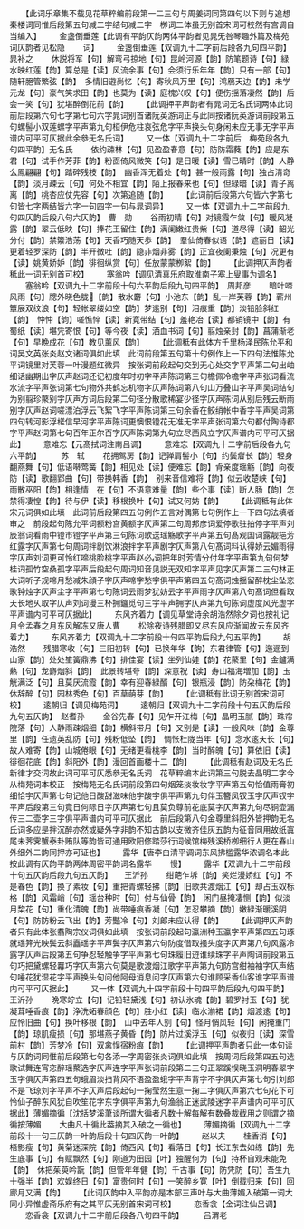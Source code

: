 <!-- { "loadSidebar": true } -->
　　【此词乐章集不载见花草粹编前段第一二三句与周姜词同第四句以下则与追想秦楼词同惟后段第五句减二字结句减二字　栁词二体虽无别首宋词可校然有宫调自当编入】
　　金盏倒垂莲【此调有平韵仄韵两体平韵者见晁旡咎琴趣外篇及梅苑词仄韵者见松隐
　　词】
　　金盏倒垂莲【双调九十二字前后段各九句四平韵】　晁补之
　　休説将军【句】解弯弓掠地【句】昆岭河源【韵】防笔题诗【句】緑水映红莲【韵】算总是【读】风流余事【句】会须行乐年年【韵】只有一部【句】随轩脃管繁弦【韵】　多情旧逰尚忆【句】寄秋风万里【句】鸿鴈天边【韵】未学元龙【句】豪气笑求田【韵】也莫为【读】庭槐兴叹【句】便伤揺落凄然【韵】后会一笑【句】犹堪醉倒花前【韵】
　　【此调押平声韵者有晁词无名氏词两体此词前后段第六句七字第七句六字晁词别首诸阮英游词正与此同按诸阮英游词前段第五句螺髻小双莲螺字平声第九句桓伊危柱哀弦危字平声换头句身闲未应无事无字平声谱内可平可仄据此余叅无名氏词】
　　又一体【双调九十二字前后　梅苑段各九句四平韵】无名氏
　　依约疎林【句】见盈盈春意【句】防防霜蕤【韵】应是东君【句】试手作芳菲【韵】粉靣倚风微笑【句】是日暖【读】雪已晴时【韵】人静么鳯翩翩【句】踏碎残枝【韵】　幽香浑无着处【句】甚一般雨露【句】独占清竒【韵】淡月疎云【句】何处不相宜【韵】陌上报春来也【句】但緑暗【读】青子离离【韵】桃杏应仗先容【句】次第追随【韵】
　　【此词前后段第六句皆六字第七句皆七字两结皆六字一句四字一句与晁词异】
　　又一体【双调九十二字前段九句四仄韵后段八句六仄韵】　曹　勋
　　谷雨初晴【句】对镜霞乍敛【句】暖风凝露【韵】翠云低映【句】捧花王留住【韵】满阑嫩红贵紫【句】道尽得【读】韶光分付【韵】禁籞浩荡【句】天香巧随天歩【韵】　羣仙倚春似语【韵】遮丽日【读】更着轻罗深防【韵】半开微吐【韵】隐非烟非雾【韵】正宜夜阑秉烛【句】况更有【读】姚黄娇妒【韵】徘徊纵赏【句】任放蒙蒙栁絮【韵】
　　【此调押仄声韵者秪此一词无别首可校】
　　塞翁吟【调见清真乐府取淮南子塞上叟事为调名】
　　塞翁吟【双调九十二字前段十句六平韵后段九句四平韵】　周邦彦
　　暗叶啼风雨【句】牕外晓色胧【韵】散水麝【句】小池东【韵】乱一岸芙蓉【韵】蕲州簟展双纹浪【句】轻帐翠缕如空【韵】梦逺别【句】泪痕重【韵】淡铅脸斜红【韵】　忡忡【韵】嗟憔悴【读】新寛带结【句】羞艳冶【读】都销镜中【韵】有蜀纸【读】堪凭寄恨【句】等今夜【读】洒血书词【句】翦烛亲封【韵】菖蒲渐老【句】早晩成花【句】教见薰风【韵】
　　【此调秪有此体方千里杨泽民陈允平和词吴文英张炎赵文诸词俱如此填　此词前段第五句第十句例作上一下四句法惟陈允平词镜里对芙蓉一叶漫题红微异　按张词前段起句交到无心处交字平声第二句出岫细话幽期出字仄声赵词还记初度年时初字平声陈词第三句檐佩冷檐字平声张词看流水流字平声张词第七句物外共鹤忘机物字仄声陈词第八句山万叠山字平声吴词结句为别翦珍藂别字仄声方词后段第二句径分散歌稀宴少径字仄声陈词从别后残云断雨别字仄声赵词嗟漂泊浮云飞絮飞字平声陈词第三句余香在鲛绡帐中香字平声吴词第四句转河影浮槎信早河字平声陈词更懊恨镫花无准无字平声张词第六句都付陶诗都字平声赵词第七句百年正尔百字仄声陈词第九句立尽西风立字仄声谱内可平可仄据此】
　　意难忘【元髙拭词注南吕调】
　　意难忘【双调九十二字前后段各九句六平韵】　　　苏　轼
　　花拥鸳房【韵】记亸肩髻小【句】约鬓睂长【韵】轻身翻燕舞【句】低语啭莺簧【韵】相见处【读】便难忘【韵】肻亲度瑶觞【韵】向夜防【读】歌翻郢曲【句】带换韩香【韵】　别来音信难将【韵】似云收楚峡【句】雨散巫阳【韵】相逢情　在【句】不语意难量【韵】些个事【读】断人肠【韵】怎禁得凄惶【韵】待与伊【读】移根换叶【句】试又何妨【韵】
　　【此调秪有此体宋元词俱如此填　此词前后段第四五句例作五言对偶第七句例作上一下四句法填者审之　前段起句陈允平词额粉宫黄额字仄声第二句周邦彦词爱停歌驻拍停字平声刘辰翁词看雨中镫市镫字平声第三句陈词歌送瑶觞歌字平声第五句髙观国词露靓挹芳红露字仄声第七句周词拌剧饮淋浪拌字平声剧字仄声第八句髙词料认得娇云媚雨得字仄声刘词更可怜红啼桃脸桃字平声赵必词把年时芳情分付年字平声第九句何梦桂词孤竹空桑孤字平声后段起句周词知音见説无双知字平声见字仄声第二三句林正大词听子规啼月愁减朱顔子字仄声啼字愁字俱平声第四五句髙词烛揺留醉枕尘坠恋歌钟烛字仄声尘字平声第七句陈词云雨梦犹妨云字平声雨字仄声第八句髙词但看取天长地乆取字仄声刘词漫三杯拥鑪觅句三字平声拥字仄声第九句陈词虚度风光虚字平声谱内可平可仄据此】
　　东风齐着力【调见草堂诗余胡浩然除夕词也按礼记月令孟春之月东风解冻又唐人曹
　　松除夜诗残腊即又尽东风应渐闻故云东风齐着力】
　　东风齐着力【双调九十二字前段十句四平韵后段九句五平韵】
　　胡浩然
　　残腊寒收【句】三阳初转【句】已换年华【韵】东君律管【句】迤逦到山家【韵】处处笙簧鼎沸【句】排佳宴【读】坐列仙娃【韵】花藂里【句】金鑪满爇【句】龙麝烟斜【韵】　此景转堪夸【韵】深意祝【读】寿山福海増加【韵】玉觥满泛【句】且莫厌流霞【韵】幸有迎春緑醑【句】银瓶浸【韵】防朶梅花【韵】休辞醉【句】园林秀色【句】百草萌芽【韵】
　　【此调秪有此词无别首宋词可校】
　　逺朝归【调见梅苑词】
　　逺朝归【双调九十二字前段十句五仄韵后段九句五仄韵】　赵耆孙
　　金谷先春【句】见乍开江梅【句】晶明玉腻【韵】珠帘院落【句】人静雨疎烟细【韵】横斜带月【句】又别是【读】一般风味【韵】金尊里【韵】任遗英乱防【句】残粉低坠【韵】　惆怅杜陇当年【句】念水逺天长【句】故人难寄【韵】山城倦眼【句】无绪更看桃李【韵】当时醉魄【句】算依旧【读】徘徊花底【韵】斜阳外【韵】漫回首画楼十二【韵】
　　【此调秪有赵词及无名氏新律才交词故此词可平可仄悉叅无名氏词　花草粹编本此词第三句脱去晶明二字今从梅苑词本校正　按梅苑无名氏词前段第四句烟笼淡妆妆字平声第五句恰值雨膏初细恰字仄声第七句记他日酸甜滋味他字酸字俱平声第九句伴玉簪凤钗玉字仄声钗字平声后段第三句竟日何际日字仄声第七句且莫负尊前花底莫字仄声第九句尽铜壶漏传三二壶字三字俱平声谱内可平可仄据此　前后段第八句金尊里斜阳外皆押韵无名氏词多应是拌沉醉亦然或疑外字非韵不知古韵以支微齐佳灰五韵为征音同用故纸寘尾未荠霁蟹泰卦贿队等韵皆可通用欧阳修踏莎行词候馆梅残溪桥栁细行人更在春山外细外二韵同押亦可证也】
　　露华【唐李白清平调词东风拂槛露华浓调名本此按此调有仄韵平韵两体周密平韵词名露华
　　慢】
　　露华【双调九十二字前段十句五仄韵后段九句五仄韵】　　王沂孙
　　绀葩乍坼【韵】笑烂漫娇红【句】不是春色【韵】换了素妆【句】重把青螺轻拂【韵】旧歌共渡烟江【句】却占玉奴标格【韵】风霜峭【句】瑶台种时【句】付与仙骨【韵】　闲门昼掩凄恻【韵】似淡月棃花【句】重化清魄【韵】尚带唾痕香凝【句】怎忍攀摘【韵】嫩緑渐暖溪阴【句】防防粉云飞出【韵】芳豓冷【句】刘郎未应认得【韵】
　　【此调押仄声韵者只有此体张翥陶宗仪词俱如此填　按张词前段起句瀛洲种玉瀛字平声第四五句琢就瑶笄光映鬓云斜矗瑶字平声鬓字仄声第六句防度借取搔头度字仄声第八句风露冷露字仄声后段第五句争忍轻触争字平声第七句珠履旧逰谁续珠字平声陶词前段第五句巧把黛螺轻羃巧字仄声第六句莫是歌渡烟江歌字平声第九句防宫绀袖袖字仄声结句唾花犹湿花字平声换头句问他阿母消息问字仄声第六句谁顾采香仙客谁字平声谱内可平可仄据此】
　　又一体【双调九十四字前段十句四平韵后段九句四平韵】　王沂孙
　　晩寒竚立【句】记铅轻黛浅【句】初认氷魂【韵】碧罗衬玉【句】犹凝茸唾香痕【韵】浄洗妬春顔色【句】胜小红【读】临水湔裙【韵】烟渡逺【句】应怜旧曲【句】换叶移根【韵】　山中去年人别【句】怪月悄风轻【句】闲掩重门【韵】琼肌瘦损【句】那堪燕子黄昏【韵】防片过溪浮玉【句】似夜归【读】深雪前村【韵】芳梦冷【句】双禽悮宿粉痕【韵】
　　【此调押平声韵者只此一体句读与仄韵词同惟前后段第七句各添一字周密张炎词俱如此填　按周词后段第四五句选歌试舞连宵恋醉瑶藂选字仄声连字平声张词前段第二三句正翠蹊悮晓玉洞明春翠字玉字俱仄声第四五句蛾眉淡扫背风不语盈盈蛾字平声背字不字俱仄声第七句引刘郎不是飞琼刘字平声不字仄声后段起句一掬莹然生意一掬二字俱仄声第六七句花下可怜仙子醉东风犹自吹笙花字东字俱平声第九句渔翁正迷武陵迷字平声谱内可平可仄据此】薄媚摘徧【沈括梦溪茟谈所谓大徧者凡数十解每解有数叠裁截用之则谓之摘徧按薄媚
　　大曲凡十徧此葢摘其入破之一徧也】
　　薄媚摘徧【双调九十二字前段十一句三仄韵一叶韵后段十句四仄韵一叶韵】
　　赵以夫
　　桂香消【句】梧影瘦【句】黄菊迷深院【韵】倚西风【句】看落日【句】长江东去如练【韵】先生底事【句】有赋飘然【句】刚道为田园【叶】独醒何为【句】持杯自观未能免【韵】　休把茱萸吟翫【韵】但管年年健【韵】千古事【句】防凭防【句】吾生九十强半【韵】欢娱终日【句】富贵何时【句】一笑醉乡寛【叶】倒载归来【句】回廊月又满【韵】
　　【此词仄韵中入平韵亦是本部三声叶与大曲薄媚入破第一词大同小异惟虚斋乐府有之其平仄无别首宋词可校】
　　恋香衾【金词注仙吕调】
　　恋香衾【双调九十二字前后段各八句四平韵】　　　吕渭老

